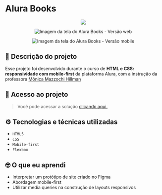 # Alura Books

<p align="center"><img src="https://img.shields.io/badge/STATUS-CONCLU%C3%8DDO-green"/></p>

<div align="center">

![Imagem da tela do Alura Books - Versão web](https://user-images.githubusercontent.com/109491188/223492986-dc5e3f9f-a086-4436-95a8-ef58f578403c.png)

</div>

<div align="center">

![Imagem da tela do Alura Books - Versão mobile](https://user-images.githubusercontent.com/109491188/223490031-14f159a0-54f9-479e-82e6-87c1ce1d7883.png)

</div>

<h2>📝 Descrição do projeto</h2>

Esse projeto foi desenvolvido durante o curso de <strong>HTML e CSS: responsividade com mobile-first</strong> da plataforma Alura, com a instrução da professora [Mônica Mazzochi Hillman](https://www.linkedin.com/in/monicamhillman/)

<h2>📁 Acesso ao projeto</h2>

> <p>Você pode acessar a solução <a href="https://gabrieleglvs.github.io/alura-books/">clicando aqui.</a></p>

<h2>⚙️ Tecnologias e técnicas utilizadas</h2>

- ``HTML5``
- ``CSS``
- ``Mobile-first``
- ``Flexbox``

<h2>🤓 O que eu aprendi</h2>

- Interpretar um protótipo de site criado no Figma
- Abordagem mobile-first
- Utilizar media queries na construção de layouts responsivos
